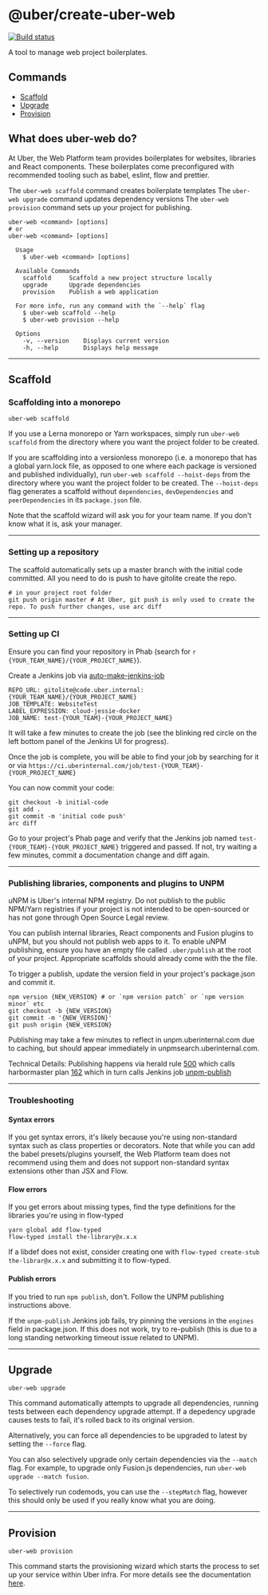 # @uber/create-uber-web

[![Build status](https://badge.buildkite.com/e962e49f800a98e953516b0d036bc66501ccb5e90dcd7eff2f.svg?branch=master)](https://buildkite.com/uber/fusionjs)

A tool to manage web project boilerplates.

## Commands

- [Scaffold](#scaffolding)
- [Upgrade](#upgrade)
- [Provision](#provision)

## What does uber-web do?

At Uber, the Web Platform team provides boilerplates for websites, libraries and React components. These boilerplates come preconfigured with recommended tooling such as babel, eslint, flow and prettier.

The `uber-web scaffold` command creates boilerplate templates
The `uber-web upgrade` command updates dependency versions
The `uber-web provision` command sets up your project for publishing.

```
uber-web <command> [options]
# or
uber-web <command> [options]

  Usage
    $ uber-web <command> [options]

  Available Commands
    scaffold     Scaffold a new project structure locally
    upgrade      Upgrade dependencies
    provision    Publish a web application

  For more info, run any command with the `--help` flag
    $ uber-web scaffold --help
    $ uber-web provision --help

  Options
    -v, --version    Displays current version
    -h, --help       Displays help message
```

---

## Scaffold

### Scaffolding into a monorepo

```
uber-web scaffold
```

If you use a Lerna monorepo or Yarn workspaces, simply run `uber-web scaffold` from the directory where you want the project folder to be created.

If you are scaffolding into a versionless monorepo (i.e. a monorepo that has a global yarn.lock file, as opposed to one where each package is versioned and published individually), run `uber-web scaffold --hoist-deps` from the directory where you want the project folder to be created. The `--hoist-deps` flag generates a scaffold without `dependencies`, `devDependencies` and `peerDependencies` in its `package.json` file.

Note that the scaffold wizard will ask you for your team name. If you don't know what it is, ask your manager.

---

### Setting up a repository

The scaffold automatically sets up a master branch with the initial code committed. All you need to do is push to have gitolite create the repo.

```
# in your project root folder
git push origin master # At Uber, git push is only used to create the repo. To push further changes, use arc diff
```

---

### Setting up CI

Ensure you can find your repository in Phab (search for `r {YOUR_TEAM_NAME}/{YOUR_PROJECT_NAME}`).

Create a Jenkins job via [auto-make-jenkins-job](https://ci.uberinternal.com/job/auto-make-jenkins-job/build?delay=0sec)

```
REPO_URL: gitolite@code.uber.internal:{YOUR_TEAM_NAME}/{YOUR_PROJECT_NAME}
JOB_TEMPLATE: WebsiteTest
LABEL_EXPRESSION: cloud-jessie-docker
JOB_NAME: test-{YOUR_TEAM}-{YOUR_PROJECT_NAME}
```

It will take a few minutes to create the job (see the blinking red circle on the left bottom panel of the Jenkins UI for progress).

Once the job is complete, you will be able to find your job by searching for it or via `https://ci.uberinternal.com/job/test-{YOUR_TEAM}-{YOUR_PROJECT_NAME}`

You can now commit your code:

```
git checkout -b initial-code
git add .
git commit -m 'initial code push'
arc diff
```

Go to your project's Phab page and verify that the Jenkins job named `test-{YOUR_TEAM}-{YOUR_PROJECT_NAME}` triggered and passed. If not, try waiting a few minutes, commit a documentation change and diff again.

---

### Publishing libraries, components and plugins to UNPM

uNPM is Uber's internal NPM registry. Do not publish to the public NPM/Yarn registries if your project is not intended to be open-sourced or has not gone through Open Source Legal review.

You can publish internal libraries, React components and Fusion plugins to uNPM, but you should not publish web apps to it. To enable uNPM publishing, ensure you have an empty file called `.uber/publish` at the root of your project. Appropriate scaffolds should already come with the the file.

To trigger a publish, update the version field in your project's package.json and commit it.

```
npm version {NEW_VERSION} # or `npm version patch` or `npm version minor` etc
git checkout -b {NEW_VERSION}
git commit -m '{NEW_VERSION}'
git push origin {NEW_VERSION}
```

Publishing may take a few minutes to reflect in unpm.uberinternal.com due to caching, but should appear immediately in unpmsearch.uberinternal.com.

Technical Details: Publishing happens via herald rule [500](https://code.uberinternal.com/herald/rule/500/) which calls harbormaster plan [162](https://code.uberinternal.com/harbormaster/plan/162/) which in turn calls Jenkins job [unpm-publish](https://ci.uberinternal.com/job/unpm-publish/)

---

### Troubleshooting

#### Syntax errors

If you get syntax errors, it's likely because you're using non-standard syntax such as class properties or decorators. Note that while you can add the babel presets/plugins yourself, the Web Platform team does not recommend using them and does not support non-standard syntax extensions other than JSX and Flow.

#### Flow errors

If you get errors about missing types, find the type definitions for the libraries you're using in flow-typed

```
yarn global add flow-typed
flow-typed install the-library@x.x.x
```

If a libdef does not exist, consider creating one with `flow-typed create-stub the-librar@x.x.x` and submitting it to flow-typed.

#### Publish errors

If you tried to run `npm publish`, don't. Follow the UNPM publishing instructions above.

If the `unpm-publish` Jenkins job fails, try pinning the versions in the `engines` field in package.json. If this does not work, try to re-publish (this is due to a long standing networking timeout issue related to UNPM).

---

## Upgrade

```
uber-web upgrade
```

This command automatically attempts to upgrade all dependencies, running tests between each dependency upgrade attempt. If a depedency upgrade causes tests to fail, it's rolled back to its original version.

Alternatively, you can force all dependencies to be upgraded to latest by setting the `--force` flag.

You can also selectively upgrade only certain dependencies via the `--match` flag. For example, to upgrade only Fusion.js dependencies, run `uber-web upgrade --match fusion`.

To selectively run codemods, you can use the `--stepMatch` flag, however this should only be used if you really know what you are doing.

---

## Provision

```
uber-web provision
```

This command starts the provisioning wizard which starts the process to set up your service within Uber infra. For more details see the documentation [here](https://engdocs.uberinternal.com/web/docs/references/provision-your-app).
